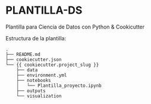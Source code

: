 # PLANTILLA-DS
Plantilla para Ciencia de Datos con Python & Cookicutter

Estructura de la plantilla:

```
.
├── README.md
├── cookiecutter.json
└── {{ cookiecutter.project_slug }}
    ├── data
    ├── environment.yml
    ├── notebooks
    │   └── Plantilla_proyecto.ipynb
    ├── outputs
    └── visualization
```
